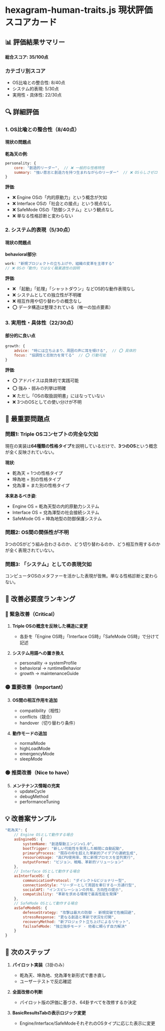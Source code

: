 # hexagram-human-traits.js 現状評価スコアカード

## 📊 評価結果サマリー

**総合スコア: 35/100点**

### カテゴリ別スコア
- OS比喩との整合性: 8/40点
- システム的表現: 5/30点  
- 実用性・具体性: 22/30点

## 🔍 詳細評価

### 1. OS比喩との整合性（8/40点）

#### 現状の問題点

**乾為天の例**:
```javascript
personality: {
    core: "創造的リーダー",  // ❌ 一般的な性格特性
    summary: "強い意志と創造力を持つ生まれながらのリーダー"  // ❌ OSらしさゼロ
}
```

**評価**:
- ❌ Engine OSの「内的原動力」という概念が欠如
- ❌ Interface OSの「社会との接点」という視点なし
- ❌ SafeMode OSの「防御システム」という観点なし
- ❌ 単なる性格診断と変わらない

### 2. システム的表現（5/30点）

#### 現状の問題点

**behavioral部分**:
```javascript
work: "新規プロジェクトの立ち上げや、組織の変革を主導する"
// ❌ OSの「動作」ではなく職業適性の説明
```

**評価**:
- ❌ 「起動」「処理」「シャットダウン」などOS的な動作表現なし
- ❌ システムとしての独立性が不明確
- ❌ 相互作用や切り替わりの概念なし
- ⭕ データ構造は整理されている（唯一の加点要素）

### 3. 実用性・具体性（22/30点）

#### 部分的に良い点

```javascript
growth: {
    advice: "時には立ち止まり、周囲の声に耳を傾ける",  // ⭕ 具体的
    focus: "協調性と忍耐力を育てる"  // ⭕ 行動可能
}
```

**評価**:
- ⭕ アドバイスは具体的で実践可能
- ⭕ 強み・弱みの列挙は明確
- ❌ ただし「OSの取扱説明書」にはなっていない
- ❌ 3つのOSとしての使い分けが不明

## 🚨 最重要問題点

### 問題1: Triple OSコンセプトの完全な欠如

現在の実装は**64種類の性格タイプ**を説明しているだけで、**3つのOS**という概念が全く反映されていない。

**現状**: 
- 乾為天 = 1つの性格タイプ
- 坤為地 = 別の性格タイプ
- 兌為澤 = また別の性格タイプ

**本来あるべき姿**:
- Engine OS = 乾為天型の内的原動力システム
- Interface OS = 兌為澤型の社会接続システム  
- SafeMode OS = 坤為地型の防御保護システム

### 問題2: OS間の関係性が不明

3つのOSがどう組み合わさるのか、どう切り替わるのか、どう相互作用するのかが全く表現されていない。

### 問題3: 「システム」としての表現欠如

コンピュータOSのメタファーを活かした表現が皆無。単なる性格診断と変わらない。

## 📝 改善必要度ランキング

### 🔴 緊急改善（Critical）
1. **Triple OSの概念を反映した構造に変更**
   - 各卦を「Engine OS時」「Interface OS時」「SafeMode OS時」で分けて記述
   
2. **システム用語への置き換え**
   - personality → systemProfile
   - behavioral → runtimeBehavior
   - growth → maintenanceGuide

### 🟡 重要改善（Important）
3. **OS間の相互作用を追加**
   - compatibility（相性）
   - conflicts（競合）
   - handover（切り替わり条件）

4. **動作モードの追加**
   - normalMode
   - highLoadMode  
   - emergencyMode
   - sleepMode

### 🟢 推奨改善（Nice to have）
5. **メンテナンス情報の充実**
   - updateCycle
   - debugMethod
   - performanceTuning

## 💡 改善案サンプル

```javascript
"乾為天": {
    // Engine OSとして動作する場合
    asEngineOS: {
        systemName: "創造駆動エンジンv1.0",
        bootTrigger: "新しい可能性を発見した瞬間に自動起動",
        primaryProcess: "既存の枠を超えた革新的アイデアの連続生成",
        resourceUsage: "高CPU使用率、常に新規プロセスを並列実行",
        outputFormat: "ビジョン、戦略、革新的ソリューション"
    },
    // Interface OSとして動作する場合  
    asInterfaceOS: {
        communicationProtocol: "ダイレクト&ビジョナリー型",
        connectionStyle: "リーダーとして周囲を牽引する一方通行型",
        socialAPI: "インスピレーションの共有、方向性の提示",
        compatibility: "革新を求める環境で最高性能を発揮"
    },
    // SafeMode OSとして動作する場合
    asSafeModeOS: {
        defenseStrategy: "攻撃は最大の防御 - 新規突破で危機回避",
        stressResponse: "更なる創造と革新で状況を打開",
        recoveryMethod: "新プロジェクト立ち上げによるリセット",
        failsafeMode: "独立独歩モード - 他者に頼らず自力解決"
    }
}
```

## 🎯 次のステップ

1. **パイロット実装**（3卦のみ）
   - 乾為天、坤為地、兌為澤を新形式で書き直し
   - ユーザーテストで反応確認

2. **全面改修の判断**
   - パイロット版の評価に基づき、64卦すべてを改修するか決定

3. **BasicResultsTabの表示ロジック変更**
   - Engine/Interface/SafeModeそれぞれのOSタイプに応じた表示に変更